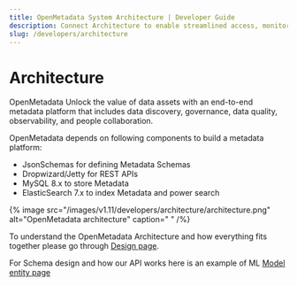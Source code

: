 ```yaml
---
title: OpenMetadata System Architecture | Developer Guide
description: Connect Architecture to enable streamlined access, monitoring, or search of enterprise data using secure and scalable integrations.
slug: /developers/architecture
---
```


# Architecture

OpenMetadata Unlock the value of data assets with an end-to-end metadata platform that includes data discovery, governance, data quality, observability, and people collaboration.

OpenMetadata depends on following components to build a metadata platform:

- JsonSchemas for defining Metadata Schemas
- Dropwizard/Jetty for REST APIs
- MySQL 8.x to store Metadata
- ElasticSearch 7.x to index Metadata and power search

{% image src="/images/v1.11/developers/architecture/architecture.png" alt="OpenMetadata architecture" caption=" " /%}

To understand the OpenMetadata Architecture and how everything fits together please go through [Design page](/main-concepts/high-level-design).

For Schema design and how our API works here is an example of ML [Model entity page](/sdk/python/entities/ml-model)